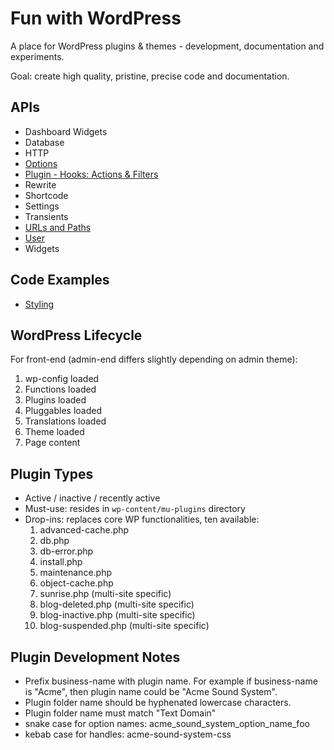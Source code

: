 # Fun with WordPress

A place for WordPress plugins & themes - development, documentation and experiments.

Goal: create high quality, pristine, precise code and documentation.

## APIs

- Dashboard Widgets
- Database
- HTTP
- [Options](./options.md)
- [Plugin - Hooks: Actions & Filters](./plugin.md)
- Rewrite
- Shortcode
- Settings
- Transients
- [URLs and Paths](./url-path.md)
- [User](./user.md)
- Widgets

## Code Examples

- [Styling](./wp-content/plugins/oak-labs-wp/src/admin/styling/main.php)

## WordPress Lifecycle

For front-end (admin-end differs slightly depending on admin theme):

1. wp-config loaded
2. Functions loaded
3. Plugins loaded
4. Pluggables loaded
5. Translations loaded
6. Theme loaded
7. Page content

## Plugin Types

- Active / inactive / recently active
- Must-use: resides in `wp-content/mu-plugins` directory
- Drop-ins: replaces core WP functionalities, ten available:
    1. advanced-cache.php
    2. db.php
    3. db-error.php
    4. install.php
    5. maintenance.php
    6. object-cache.php
    7. sunrise.php (multi-site specific)
    8. blog-deleted.php (multi-site specific)
    9. blog-inactive.php (multi-site specific)
    10. blog-suspended.php (multi-site specific)

## Plugin Development Notes

- Prefix business-name with plugin name. For example if business-name is "Acme", then plugin name could be "Acme Sound System".
- Plugin folder name should be hyphenated lowercase characters.
- Plugin folder name must match "Text Domain"
- snake case for option names: acme_sound_system_option_name_foo
- kebab case for handles: acme-sound-system-css


